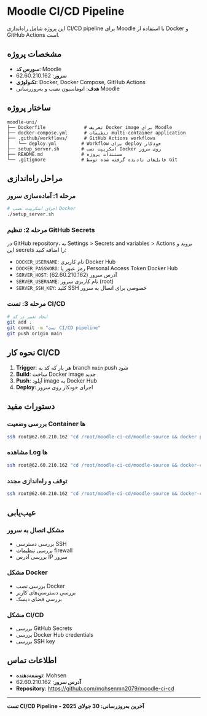 # Moodle CI/CD Pipeline

این پروژه شامل راه‌اندازی CI/CD pipeline برای Moodle با استفاده از Docker و GitHub Actions است.

## مشخصات پروژه

- **سورس کد**: Moodle
- **سرور**: 62.60.210.162
- **تکنولوژی**: Docker, Docker Compose, GitHub Actions
- **هدف**: اتوماسیون نصب و به‌روزرسانی Moodle

## ساختار پروژه

```
moodle-uni/
├── Dockerfile              # تعریف Docker image برای Moodle
├── docker-compose.yml      # تنظیمات multi-container application
├── .github/workflows/      # GitHub Actions workflows
│   └── deploy.yml         # Workflow برای deploy خودکار
├── setup_server.sh        # اسکریپت نصب Docker روی سرور
├── README.md              # مستندات پروژه
└── .gitignore             # فایل‌های نادیده گرفته شده توسط Git
```

## مراحل راه‌اندازی

### مرحله 1: آماده‌سازی سرور
```bash
# اجرای اسکریپت نصب Docker
./setup_server.sh
```

### مرحله 2: تنظیم GitHub Secrets
در GitHub repository، به Settings > Secrets and variables > Actions بروید و این secrets را اضافه کنید:

- `DOCKER_USERNAME`: نام کاربری Docker Hub
- `DOCKER_PASSWORD`: رمز عبور یا Personal Access Token Docker Hub
- `SERVER_HOST`: آدرس سرور (62.60.210.162)
- `SERVER_USERNAME`: نام کاربری سرور (root)
- `SERVER_SSH_KEY`: کلید SSH خصوصی برای اتصال به سرور

### مرحله 3: تست CI/CD
```bash
# ایجاد تغییر در کد
git add .
git commit -m "تست CI/CD pipeline"
git push origin main
```

## نحوه کار CI/CD

1. **Trigger**: هر بار که کد به branch `main` push شود
2. **Build**: ساخت Docker image جدید
3. **Push**: آپلود image به Docker Hub
4. **Deploy**: اجرای خودکار روی سرور

## دستورات مفید

### بررسی وضعیت Container ها
```bash
ssh root@62.60.210.162 "cd /root/moodle-ci-cd/moodle-source && docker ps"
```

### مشاهده Log ها
```bash
ssh root@62.60.210.162 "cd /root/moodle-ci-cd/moodle-source && docker-compose logs"
```

### توقف و راه‌اندازی مجدد
```bash
ssh root@62.60.210.162 "cd /root/moodle-ci-cd/moodle-source && docker-compose down && docker-compose up -d"
```

## عیب‌یابی

### مشکل اتصال به سرور
- بررسی دسترسی SSH
- بررسی تنظیمات firewall
- بررسی آدرس IP سرور

### مشکل Docker
- بررسی نصب Docker
- بررسی دسترسی‌های کاربر
- بررسی فضای دیسک

### مشکل CI/CD
- بررسی GitHub Secrets
- بررسی Docker Hub credentials
- بررسی SSH key

## اطلاعات تماس

- **توسعه‌دهنده**: Mohsen
- **آدرس سرور**: 62.60.210.162
- **Repository**: https://github.com/mohsenmn2079/moodle-ci-cd

---

**تست CI/CD Pipeline - آخرین به‌روزرسانی: 30 جولای 2025** 
